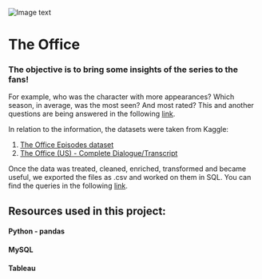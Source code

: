 ![Image text](https://roost.nbcuni.com/bin/viewasset.html/content/dam/Peacock/Campaign/landingpages/library/theoffice/mainpage/office-social-min.png/_jcr_content/renditions/original)

# The Office

### The objective is to bring some insights of the series to the fans!

For example, who was the character with more appearances? Which season, in average, was the most seen? And most rated? This and another questions are being answered in the following [link](https://public.tableau.com/app/profile/lucas.german.migliano/viz/Libro1_16507074217200/Historia1).

In relation to the information, the datasets were taken from Kaggle:
1. [The Office Episodes dataset](https://www.kaggle.com/datasets/bcruise/the-office-episodes-data)
2. [The Office (US) - Complete Dialogue/Transcript](https://www.kaggle.com/datasets/nasirkhalid24/the-office-us-complete-dialoguetranscript)


Once the data was treated, cleaned, enriched, transformed and became useful, we exported the files as .csv and worked on them in SQL.
You can find the queries in the following [link](https://github.com/lucasmigliano21/The-Office-Visualization-Project/blob/master/Data/Clean/office%20sql.sql).

## Resources used in this project:

#### Python - pandas
#### MySQL
#### Tableau

